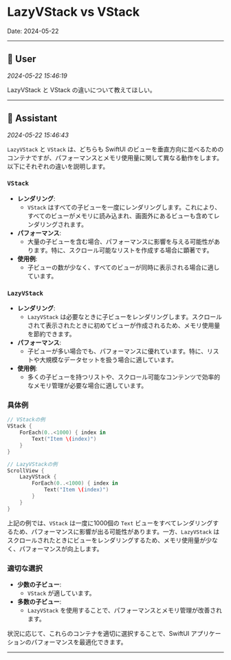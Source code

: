 # LazyVStack vs VStack

Date: 2024-05-22

---

## 👤 User
*2024-05-22 15:46:19*

LazyVStack と VStack の違いについて教えてほしい。

---

## 🤖 Assistant
*2024-05-22 15:46:43*

`LazyVStack` と `VStack` は、どちらも SwiftUI のビューを垂直方向に並べるためのコンテナですが、パフォーマンスとメモリ使用量に関して異なる動作をします。以下にそれぞれの違いを説明します。

### `VStack`

- **レンダリング**:
  - `VStack` はすべての子ビューを一度にレンダリングします。これにより、すべてのビューがメモリに読み込まれ、画面外にあるビューも含めてレンダリングされます。
- **パフォーマンス**:
  - 大量の子ビューを含む場合、パフォーマンスに影響を与える可能性があります。特に、スクロール可能なリストを作成する場合に顕著です。
- **使用例**:
  - 子ビューの数が少なく、すべてのビューが同時に表示される場合に適しています。

### `LazyVStack`

- **レンダリング**:
  - `LazyVStack` は必要なときに子ビューをレンダリングします。スクロールされて表示されたときに初めてビューが作成されるため、メモリ使用量を節約できます。
- **パフォーマンス**:
  - 子ビューが多い場合でも、パフォーマンスに優れています。特に、リストや大規模なデータセットを扱う場合に適しています。
- **使用例**:
  - 多くの子ビューを持つリストや、スクロール可能なコンテンツで効率的なメモリ管理が必要な場合に適しています。

### 具体例

```swift
// VStackの例
VStack {
    ForEach(0..<1000) { index in
        Text("Item \(index)")
    }
}

// LazyVStackの例
ScrollView {
    LazyVStack {
        ForEach(0..<1000) { index in
            Text("Item \(index)")
        }
    }
}
```

上記の例では、`VStack` は一度に1000個の `Text` ビューをすべてレンダリングするため、パフォーマンスに影響が出る可能性があります。一方、`LazyVStack` はスクロールされたときにビューをレンダリングするため、メモリ使用量が少なく、パフォーマンスが向上します。

### 適切な選択

- **少数の子ビュー**:
  - `VStack` が適しています。
- **多数の子ビュー**:
  - `LazyVStack` を使用することで、パフォーマンスとメモリ管理が改善されます。

状況に応じて、これらのコンテナを適切に選択することで、SwiftUI アプリケーションのパフォーマンスを最適化できます。

---
